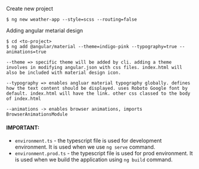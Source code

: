 Create new project

```
$ ng new weather-app --style=scss --routing=false
```

Adding angular metarial design

```
$ cd <to-project>
$ ng add @angular/material --theme=indigo-pink --typography=true --animations=true

--theme => specific theme will be added by cli. adding a theme involves in modifying angular.json with css files. index.html will also be included with material design icon.

--typography => enables angluar material typography globally. defines how the text content should be displayed. uses Roboto Google font by default. index.html will have the link. other css classed to the body of index.html

--animations -> enables browser animations, imports BrowserAnimationsModule
```

#### IMPORTANT: 
   - `environment.ts` - the typescript file is used for development environment. It is used when we use `ng serve` command.
   - `environment.prod.ts` - the typescript file is used for prod environment. It is used when we build the application using `ng build` command.


